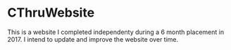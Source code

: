 # CThruWebsite

This is a website I completed independenty during a 6 month placement in 2017. 
I intend to update and improve the website over time.
